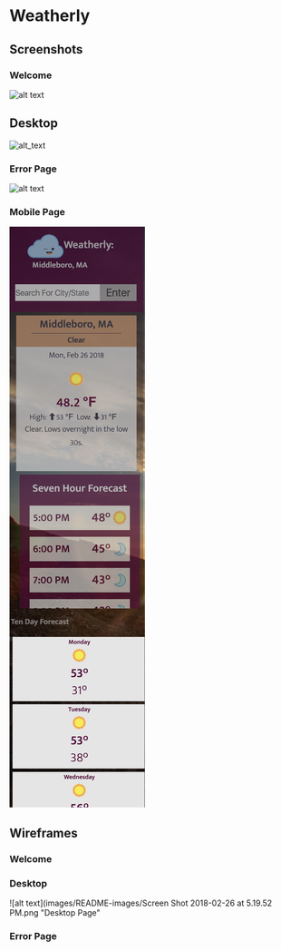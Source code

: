 # Weatherly


## Screenshots

### Welcome

![alt text](images/README-images/screencapture-localhost-8080-1519681477798.png "Welcome Page")

## Desktop
![alt_text](images/README-images/screencapture-localhost-8080-1519681338764.png "Desktop Page")

### Error Page
![alt text](images/README-images/screencapture-localhost-8080-1519681433968.png "Error Page")

### Mobile Page
![alt text](images/README-images/screencapture-localhost-8080-1519681402828.png "Mobile Page")

## Wireframes

### Welcome

### Desktop
![alt text](images/README-images/Screen Shot 2018-02-26 at 5.19.52 PM.png "Desktop Page"

### Error Page


